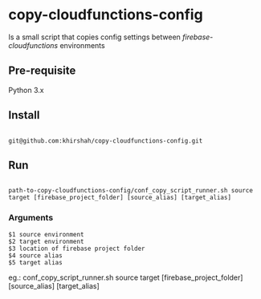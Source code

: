 # copy-cloudfunctions-config
Is a small script that copies config settings between *firebase-cloudfunctions* environments

## Pre-requisite
Python 3.x

## Install 
```

git@github.com:khirshah/copy-cloudfunctions-config.git

```     

## Run
```

path-to-copy-cloudfunctions-config/conf_copy_script_runner.sh source target [firebase_project_folder] [source_alias] [target_alias]

```

### Arguments
```
$1 source environment
$2 target environment
$3 location of firebase project folder
$4 source alias
$5 target alias
```

eg.: conf_copy_script_runner.sh source target [firebase_project_folder] [source_alias] [target_alias]
